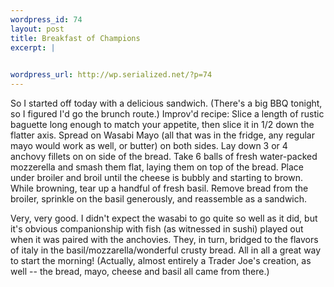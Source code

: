 ```yaml
--- 
wordpress_id: 74
layout: post
title: Breakfast of Champions
excerpt: |
  

wordpress_url: http://wp.serialized.net/?p=74
---
```

<p>So I started off today with a delicious sandwich. (There's a big BBQ tonight, so I figured I'd go the brunch route.)
Improv'd recipe:
Slice a length of rustic baguette long enough to match your appetite, then slice it in 1/2 down the flatter axis. Spread on Wasabi Mayo (all that was in the fridge, any regular mayo would work as well, or butter) on both sides. Lay down 3 or 4 anchovy fillets on on side of the bread. Take 6 balls of fresh water-packed mozzerella and smash them flat, laying them on top of the bread. Place under broiler and broil until the cheese is bubbly and starting to brown. While browning, tear up a handful of fresh basil. Remove bread from the broiler, sprinkle on the basil generously, and reassemble as a sandwich.</p>

Very, very good. I didn't expect the wasabi to go quite so well as it did, but it's obvious companionship with fish (as witnessed in sushi) played out when it was paired with the anchovies. They, in turn, bridged to the flavors of italy in the basil/mozzarella/wonderful crusty bread. All in all a great way to start the morning! (Actually, almost entirely a Trader Joe's creation, as well -- the bread, mayo, cheese and basil all came from there.)
